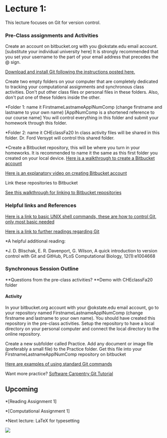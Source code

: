 # **Lecture 1:**

This lecture focuses on Git for version control.

### **Pre-Class assignments and Activities**
Create an account on bitbucket.org with you @okstate.edu email account. [substitute your individual university here]
It is strongly recommended that you set your username to the part of your email address that precedes the @ sign.

[Download and install Git following the instructions posted here.](https://www.atlassian.com/git/tutorials/install-git)

Create two empty folders on your computer that are completely dedicated to tracking your computational assignments and synchronous class activities. Don't put other class files or personal files in these folders. Also, don't put one of these folders inside the other.

*Folder 1: name it FirstnameLastnameApplNumComp (change firstname and lastname to your own name) [ApplNumComp is a shortened reference to our course name]
You will control everything in this folder and submit your homework through this folder.

*Folder 2: name it CHEclassFa20
In class activity files will be shared in this folder. Dr. Ford Versypt will control this shared folder.  

*Create a Bitbucket repository, this will be where you turn in your homeworks. It is recommended to name it the same as this first folder you created on your local device.
[Here is a walkthrough to create a Bitbucket account](https://support.atlassian.com/bitbucket-cloud/docs/create-a-git-repository/)

[Here is an explanatory video on creating Bitbucket account](https://www.youtube.com/watch?v=3KS6TaJPeHo&feature=emb_title)

Link these repositories to Bitbucket

[See this walkthrough for linking to Bitbucket repositories](https://www.youtube.com/watch?v=euEwNW4v82M&feature=emb_title)


### **Helpful links and References**
[Here is a link to basic UNIX shell commands, these are how to control Git, only most basic needed](https://swcarpentry.github.io/shell-novice/reference/)

[Here is a link to further readings regarding Git](https://git-scm.com/book/en/v2)

*A helpful additional reading:

*J. D. Blischak, E. R. Davenport, G. Wilson, A quick introduction to version control with Git and GitHub, PLoS Computational Biology, 12(1):e1004668
### **Synchronous Session Outline**
**Questions from the pre-class activities?
**Demo with CHEclassFa20 folder

#### Activity
  In your bitbucket.org account with your @okstate.edu email account, go to your repository named FirstnameLastnameApplNumComp (change firstname and lastname to your own name). You should have created this repository in the pre-class activities.
  Setup the repository to have a local directory on your personal computer and connect the local directory to the online repository.  
  
  Create a new subfolder called Practice.
  Add any document or image file (preferably a small file) to the Practice folder.
  Get this file into your FirstnameLastnameApplNumComp repository on bitbucket

[Here are examples of using standard Git commands](https://www.youtube.com/watch?v=rfBZTlGImg8&feature=emb_title)

Want more practice?
  [Software Carpentry Git Tutorial](http://swcarpentry.github.io/git-novice/)

## **Upcoming**
  *[Reading Assignment 1] 
  
  *[Computational Assignment 1] 
  
  *Next lecture: LaTeX for typesetting
  
[![](http://img.youtube.com/vi/5rqZkdkussA/0.jpg)](http://www.youtube.com/watch?v=5rqZkdkussA "SynchronousClass1")
